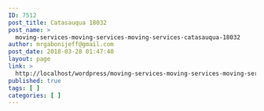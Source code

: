 ```yaml
---
ID: 7512
post_title: Catasauqua 18032
post_name: >
  moving-services-moving-services-moving-services-catasauqua-18032
author: mrgabonijeff@gmail.com
post_date: 2018-03-28 01:47:40
layout: page
link: >
  http://localhost/wordpress/moving-services-moving-services-moving-services-catasauqua-18032/
published: true
tags: [ ]
categories: [ ]
---
```

